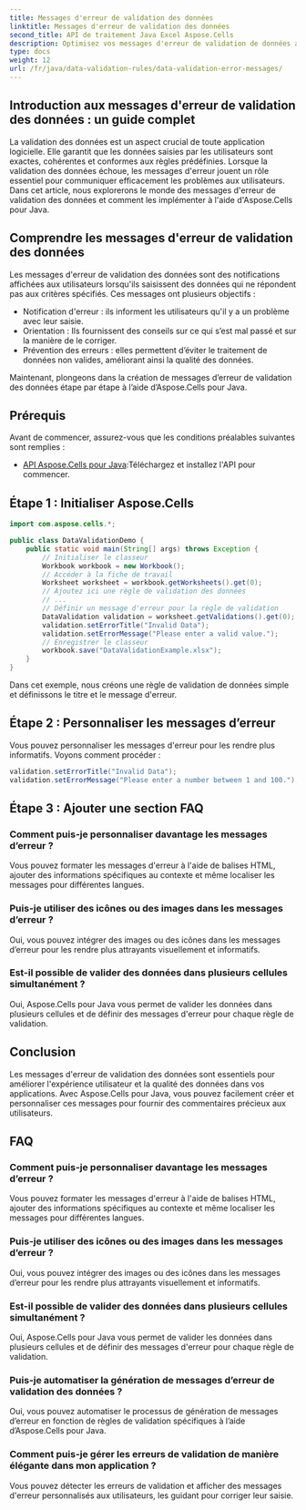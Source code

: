 ```yaml
---
title: Messages d'erreur de validation des données
linktitle: Messages d'erreur de validation des données
second_title: API de traitement Java Excel Aspose.Cells
description: Optimisez vos messages d'erreur de validation de données avec Aspose.Cells pour Java. Apprenez à créer, personnaliser et améliorer l'expérience utilisateur.
type: docs
weight: 12
url: /fr/java/data-validation-rules/data-validation-error-messages/
---
```


## Introduction aux messages d'erreur de validation des données : un guide complet

La validation des données est un aspect crucial de toute application logicielle. Elle garantit que les données saisies par les utilisateurs sont exactes, cohérentes et conformes aux règles prédéfinies. Lorsque la validation des données échoue, les messages d'erreur jouent un rôle essentiel pour communiquer efficacement les problèmes aux utilisateurs. Dans cet article, nous explorerons le monde des messages d'erreur de validation des données et comment les implémenter à l'aide d'Aspose.Cells pour Java.

## Comprendre les messages d'erreur de validation des données

Les messages d'erreur de validation des données sont des notifications affichées aux utilisateurs lorsqu'ils saisissent des données qui ne répondent pas aux critères spécifiés. Ces messages ont plusieurs objectifs :

- Notification d'erreur : ils informent les utilisateurs qu'il y a un problème avec leur saisie.
- Orientation : Ils fournissent des conseils sur ce qui s’est mal passé et sur la manière de le corriger.
- Prévention des erreurs : elles permettent d’éviter le traitement de données non valides, améliorant ainsi la qualité des données.

Maintenant, plongeons dans la création de messages d’erreur de validation des données étape par étape à l’aide d’Aspose.Cells pour Java.

## Prérequis

Avant de commencer, assurez-vous que les conditions préalables suivantes sont remplies :

- [API Aspose.Cells pour Java](https://releases.aspose.com/cells/java/):Téléchargez et installez l'API pour commencer.

## Étape 1 : Initialiser Aspose.Cells

```java
import com.aspose.cells.*;

public class DataValidationDemo {
    public static void main(String[] args) throws Exception {
        // Initialiser le classeur
        Workbook workbook = new Workbook();
        // Accéder à la fiche de travail
        Worksheet worksheet = workbook.getWorksheets().get(0);
        // Ajoutez ici une règle de validation des données
        // ...
        // Définir un message d'erreur pour la règle de validation
        DataValidation validation = worksheet.getValidations().get(0);
        validation.setErrorTitle("Invalid Data");
        validation.setErrorMessage("Please enter a valid value.");
        // Enregistrer le classeur
        workbook.save("DataValidationExample.xlsx");
    }
}
```

Dans cet exemple, nous créons une règle de validation de données simple et définissons le titre et le message d'erreur.

## Étape 2 : Personnaliser les messages d’erreur

Vous pouvez personnaliser les messages d'erreur pour les rendre plus informatifs. Voyons comment procéder :

```java
validation.setErrorTitle("Invalid Data");
validation.setErrorMessage("Please enter a number between 1 and 100.");
```

## Étape 3 : Ajouter une section FAQ

### Comment puis-je personnaliser davantage les messages d’erreur ?

Vous pouvez formater les messages d'erreur à l'aide de balises HTML, ajouter des informations spécifiques au contexte et même localiser les messages pour différentes langues.

### Puis-je utiliser des icônes ou des images dans les messages d’erreur ?

Oui, vous pouvez intégrer des images ou des icônes dans les messages d’erreur pour les rendre plus attrayants visuellement et informatifs.

### Est-il possible de valider des données dans plusieurs cellules simultanément ?

Oui, Aspose.Cells pour Java vous permet de valider les données dans plusieurs cellules et de définir des messages d'erreur pour chaque règle de validation.

## Conclusion

Les messages d'erreur de validation des données sont essentiels pour améliorer l'expérience utilisateur et la qualité des données dans vos applications. Avec Aspose.Cells pour Java, vous pouvez facilement créer et personnaliser ces messages pour fournir des commentaires précieux aux utilisateurs.

## FAQ

### Comment puis-je personnaliser davantage les messages d’erreur ?

Vous pouvez formater les messages d'erreur à l'aide de balises HTML, ajouter des informations spécifiques au contexte et même localiser les messages pour différentes langues.

### Puis-je utiliser des icônes ou des images dans les messages d’erreur ?

Oui, vous pouvez intégrer des images ou des icônes dans les messages d’erreur pour les rendre plus attrayants visuellement et informatifs.

### Est-il possible de valider des données dans plusieurs cellules simultanément ?

Oui, Aspose.Cells pour Java vous permet de valider les données dans plusieurs cellules et de définir des messages d'erreur pour chaque règle de validation.

### Puis-je automatiser la génération de messages d’erreur de validation des données ?

Oui, vous pouvez automatiser le processus de génération de messages d’erreur en fonction de règles de validation spécifiques à l’aide d’Aspose.Cells pour Java.

### Comment puis-je gérer les erreurs de validation de manière élégante dans mon application ?

Vous pouvez détecter les erreurs de validation et afficher des messages d'erreur personnalisés aux utilisateurs, les guidant pour corriger leur saisie.